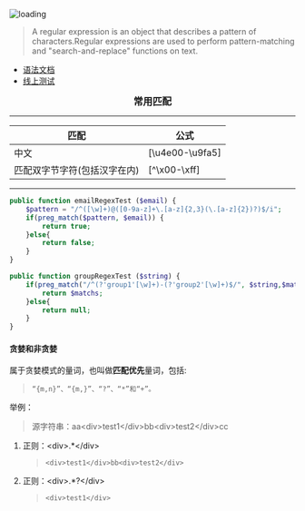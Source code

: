 ![loading](../../images/reg-exp.jpeg)

>A regular expression is an object that describes a pattern of characters.Regular expressions are used to perform pattern-matching and "search-and-replace" functions on text.

+ [语法文档](https://www.runoob.com/regexp/regexp-syntax.html)
+ [线上测试](https://regex101.com/)

<center style="font-weight: 900;font-size: larger;">常用匹配</center>

* * *

| **匹配** | **公式** 
| --- | --- 
| 中文 | [\u4e00-\u9fa5] 
| 匹配双字节字符(包括汉字在内) | [^\x00-\xff]

* * *

```php
public function emailRegexTest ($email) {
    $pattern = "/^([\w]+)@([0-9a-z]+\.[a-z]{2,3}(\.[a-z]{2})?)$/i";
    if(preg_match($pattern, $email)) {
        return true;
    }else{
        return false;
    }
}

public function groupRegexTest ($string) {
    if(preg_match("/^(?'group1'[\w]+)-(?'group2'[\w]+)$/", $string,$matchs) > 0) {
        return $matchs;
    }else{
        return null;
    }
}
```
#### 贪婪和非贪婪  
   属于贪婪模式的量词，也叫做**匹配优先**量词，包括:

   >     “{m,n}”、“{m,}”、“?”、“*”和“+”。 


举例： 
 
>源字符串：aa\<div>test1\</div>bb\<div>test2\</div>cc
 
1. 正则：\<div>.*\</div>  
   >     <div>test1</div>bb<div>test2</div> 
 
2. 正则：\<div>.*?\</div> 
   >     <div>test1</div>
